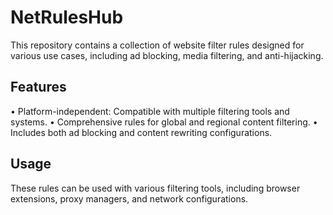 # NetRulesHub

This repository contains a collection of website filter rules designed for various use cases, including ad blocking, media filtering, and anti-hijacking.

## Features
 • Platform-independent: Compatible with multiple filtering tools and systems.
 • Comprehensive rules for global and regional content filtering.
 • Includes both ad blocking and content rewriting configurations.

## Usage
These rules can be used with various filtering tools, including browser extensions, proxy managers, and network configurations. 
